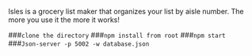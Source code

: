Isles is a grocery list maker that organizes your list by aisle number. The more you use it the more it works!

###`clone the directory`
###`npm install from root`
###`npm start`
###`Json-server -p 5002 -w database.json`
